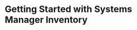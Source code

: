 # Getting Started with Systems Manager Inventory<a name="systems-manager-inventory-getting-started"></a>